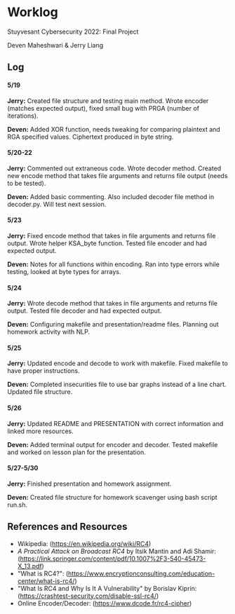 # Worklog
Stuyvesant Cybersecurity 2022: Final Project

Deven Maheshwari & Jerry Liang

## Log

#### 5/19
**Jerry:** Created file structure and testing main method. Wrote encoder (matches expected output), fixed small bug with PRGA (number of iterations).

**Deven:** Added XOR function, needs tweaking for comparing plaintext and RGA specified values. Ciphertext produced in byte string.

#### 5/20-22
**Jerry:** Commented out extraneous code. Wrote decoder method. Created new encode method that takes file arguments and returns file output (needs to be tested).

**Deven:** Added basic commenting. Also included decoder file method in decoder.py. Will test next
session.

#### 5/23
**Jerry:** Fixed encode method that takes in file arguments and returns file output. Wrote helper KSA_byte function. Tested file encoder and had expected output.

**Deven:** Notes for all functions within encoding. Ran into type errors while testing, looked at byte
types for arrays.

#### 5/24
**Jerry:** Wrote decode method that takes in file arguments and returns file output. Tested file decoder and had expected output.

**Deven:** Configuring makefile and presentation/readme files. Planning out homework activity with NLP.

#### 5/25
**Jerry:** Updated encode and decode to work with makefile. Fixed makefile to have proper instructions.

**Deven:** Completed insecurities file to use bar graphs instead of a line chart. Updated file structure.

#### 5/26
**Jerry:** Updated README and PRESENTATION with correct information and linked more resources.

**Deven:** Added terminal output for encoder and decoder. Tested makefile and worked on lesson plan for the presentation.

#### 5/27-5/30
**Jerry:** Finished presentation and homework assignment.

**Deven:** Created file structure for homework scavenger using bash script run.sh.

## References and Resources
* Wikipedia: (https://en.wikipedia.org/wiki/RC4)
* _A Practical Attack on Broadcast RC4_ by Itsik Mantin and Adi Shamir: (https://link.springer.com/content/pdf/10.1007%2F3-540-45473-X_13.pdf)
* "What is RC4?": (https://www.encryptionconsulting.com/education-center/what-is-rc4/)
* "What Is RC4 and Why Is It A Vulnerability" by Borislav Kiprin: (https://crashtest-security.com/disable-ssl-rc4/)
* Online Encoder/Decoder: (https://www.dcode.fr/rc4-cipher)
